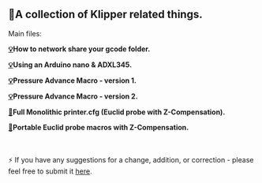 ##  :crystal_ball:A collection of Klipper related things.

Main files:

**[:bulb:](gcode_folder_share.txt)How to network share your gcode folder.**

**[:bulb:](ADXL345-NANO.txt)Using an Arduino nano & ADXL345.**

**[:bulb:](PA_CAL-V1)Pressure Advance Macro - version 1.**

**[:bulb:](PA_CAL-V2)Pressure Advance Macro - version 2.**

**[:wrench:](printer.cfg)Full Monolithic printer.cfg (Euclid probe with Z-Compensation).**

**[:wrench:](voron_retro_euclid.cfg)Portable Euclid probe macros with Z-Compensation.**

<br><br>
:zap: If you have any suggestions for a change, addition, or correction - please feel free to submit it [here](https://github.com/rkolbi/voron2.4/discussions/new?category=ideas). 
